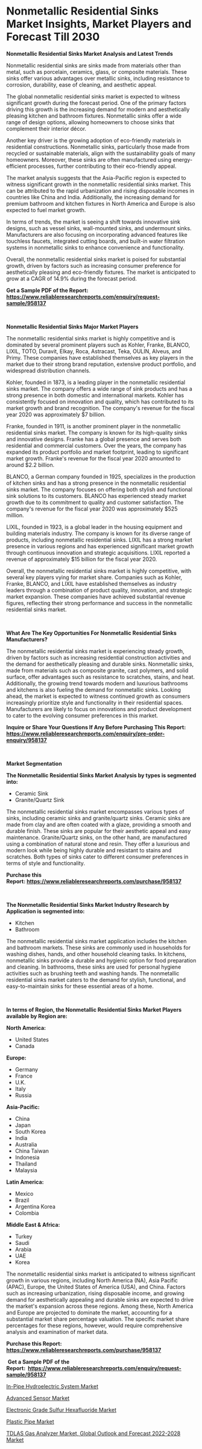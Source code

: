 <p><h1>Nonmetallic Residential Sinks Market Insights, Market Players and Forecast Till 2030</h1></p><p><strong>Nonmetallic Residential Sinks Market Analysis and Latest Trends</strong></p>
<p><p>Nonmetallic residential sinks are sinks made from materials other than metal, such as porcelain, ceramics, glass, or composite materials. These sinks offer various advantages over metallic sinks, including resistance to corrosion, durability, ease of cleaning, and aesthetic appeal.</p><p>The global nonmetallic residential sinks market is expected to witness significant growth during the forecast period. One of the primary factors driving this growth is the increasing demand for modern and aesthetically pleasing kitchen and bathroom fixtures. Nonmetallic sinks offer a wide range of design options, allowing homeowners to choose sinks that complement their interior décor.</p><p>Another key driver is the growing adoption of eco-friendly materials in residential constructions. Nonmetallic sinks, particularly those made from recycled or sustainable materials, align with the sustainability goals of many homeowners. Moreover, these sinks are often manufactured using energy-efficient processes, further contributing to their eco-friendly appeal.</p><p>The market analysis suggests that the Asia-Pacific region is expected to witness significant growth in the nonmetallic residential sinks market. This can be attributed to the rapid urbanization and rising disposable incomes in countries like China and India. Additionally, the increasing demand for premium bathroom and kitchen fixtures in North America and Europe is also expected to fuel market growth.</p><p>In terms of trends, the market is seeing a shift towards innovative sink designs, such as vessel sinks, wall-mounted sinks, and undermount sinks. Manufacturers are also focusing on incorporating advanced features like touchless faucets, integrated cutting boards, and built-in water filtration systems in nonmetallic sinks to enhance convenience and functionality.</p><p>Overall, the nonmetallic residential sinks market is poised for substantial growth, driven by factors such as increasing consumer preference for aesthetically pleasing and eco-friendly fixtures. The market is anticipated to grow at a CAGR of 14.9% during the forecast period.</p></p>
<p><strong>Get a Sample PDF of the Report:&nbsp; <a href="https://www.reliableresearchreports.com/enquiry/request-sample/958137">https://www.reliableresearchreports.com/enquiry/request-sample/958137</a></strong></p>
<p>&nbsp;</p>
<p><strong>Nonmetallic Residential Sinks Major Market Players</strong></p>
<p><p>The nonmetallic residential sinks market is highly competitive and is dominated by several prominent players such as Kohler, Franke, BLANCO, LIXIL, TOTO, Duravit, Elkay, Roca, Astracast, Teka, OULIN, Alveus, and Primy. These companies have established themselves as key players in the market due to their strong brand reputation, extensive product portfolio, and widespread distribution channels.</p><p>Kohler, founded in 1873, is a leading player in the nonmetallic residential sinks market. The company offers a wide range of sink products and has a strong presence in both domestic and international markets. Kohler has consistently focused on innovation and quality, which has contributed to its market growth and brand recognition. The company's revenue for the fiscal year 2020 was approximately $7 billion.</p><p>Franke, founded in 1911, is another prominent player in the nonmetallic residential sinks market. The company is known for its high-quality sinks and innovative designs. Franke has a global presence and serves both residential and commercial customers. Over the years, the company has expanded its product portfolio and market footprint, leading to significant market growth. Franke's revenue for the fiscal year 2020 amounted to around $2.2 billion.</p><p>BLANCO, a German company founded in 1925, specializes in the production of kitchen sinks and has a strong presence in the nonmetallic residential sinks market. The company focuses on offering both stylish and functional sink solutions to its customers. BLANCO has experienced steady market growth due to its commitment to quality and customer satisfaction. The company's revenue for the fiscal year 2020 was approximately $525 million.</p><p>LIXIL, founded in 1923, is a global leader in the housing equipment and building materials industry. The company is known for its diverse range of products, including nonmetallic residential sinks. LIXIL has a strong market presence in various regions and has experienced significant market growth through continuous innovation and strategic acquisitions. LIXIL reported a revenue of approximately $15 billion for the fiscal year 2020.</p><p>Overall, the nonmetallic residential sinks market is highly competitive, with several key players vying for market share. Companies such as Kohler, Franke, BLANCO, and LIXIL have established themselves as industry leaders through a combination of product quality, innovation, and strategic market expansion. These companies have achieved substantial revenue figures, reflecting their strong performance and success in the nonmetallic residential sinks market.</p></p>
<p>&nbsp;</p>
<p><strong>What Are The Key Opportunities For Nonmetallic Residential Sinks Manufacturers?</strong></p>
<p><p>The nonmetallic residential sinks market is experiencing steady growth, driven by factors such as increasing residential construction activities and the demand for aesthetically pleasing and durable sinks. Nonmetallic sinks, made from materials such as composite granite, cast polymers, and solid surface, offer advantages such as resistance to scratches, stains, and heat. Additionally, the growing trend towards modern and luxurious bathrooms and kitchens is also fueling the demand for nonmetallic sinks. Looking ahead, the market is expected to witness continued growth as consumers increasingly prioritize style and functionality in their residential spaces. Manufacturers are likely to focus on innovations and product development to cater to the evolving consumer preferences in this market.</p></p>
<p><strong>Inquire or Share Your Questions If Any Before Purchasing This Report: <a href="https://www.reliableresearchreports.com/enquiry/pre-order-enquiry/958137">https://www.reliableresearchreports.com/enquiry/pre-order-enquiry/958137</a></strong></p>
<p>&nbsp;</p>
<p><strong>Market Segmentation</strong></p>
<p><strong>The Nonmetallic Residential Sinks Market Analysis by types is segmented into:</strong></p>
<p><ul><li>Ceramic Sink</li><li>Granite/Quartz Sink</li></ul></p>
<p><p>The nonmetallic residential sinks market encompasses various types of sinks, including ceramic sinks and granite/quartz sinks. Ceramic sinks are made from clay and are often coated with a glaze, providing a smooth and durable finish. These sinks are popular for their aesthetic appeal and easy maintenance. Granite/Quartz sinks, on the other hand, are manufactured using a combination of natural stone and resin. They offer a luxurious and modern look while being highly durable and resistant to stains and scratches. Both types of sinks cater to different consumer preferences in terms of style and functionality.</p></p>
<p><strong>Purchase this Report:&nbsp;<a href="https://www.reliableresearchreports.com/purchase/958137">https://www.reliableresearchreports.com/purchase/958137</a></strong></p>
<p>&nbsp;</p>
<p><strong>The Nonmetallic Residential Sinks Market Industry Research by Application is segmented into:</strong></p>
<p><ul><li>Kitchen</li><li>Bathroom</li></ul></p>
<p><p>The nonmetallic residential sinks market application includes the kitchen and bathroom markets. These sinks are commonly used in households for washing dishes, hands, and other household cleaning tasks. In kitchens, nonmetallic sinks provide a durable and hygienic option for food preparation and cleaning. In bathrooms, these sinks are used for personal hygiene activities such as brushing teeth and washing hands. The nonmetallic residential sinks market caters to the demand for stylish, functional, and easy-to-maintain sinks for these essential areas of a home.</p></p>
<p>&nbsp;</p>
<p><strong>In terms of Region, the Nonmetallic Residential Sinks Market Players available by Region are:</strong></p>
<p>
    <p> <strong> North America: </strong>
        <ul>
            <li>United States</li>
            <li>Canada</li>
        </ul>
        </p> 
    <p> <strong> Europe: </strong>
        <ul>
            <li>Germany</li>
            <li>France</li>
            <li>U.K.</li>
            <li>Italy</li>
            <li>Russia</li>
        </ul>
        </p> 
    <p> <strong> Asia-Pacific: </strong>
        <ul>
            <li>China</li>
            <li>Japan</li>
            <li>South Korea</li>
            <li>India</li>
            <li>Australia</li>
            <li>China Taiwan</li>
            <li>Indonesia</li>
            <li>Thailand</li>
            <li>Malaysia</li>
        </ul>
        </p> 
    <p> <strong> Latin America: </strong>
        <ul>
            <li>Mexico</li>
            <li>Brazil</li>
            <li>Argentina Korea</li>
            <li>Colombia</li>
        </ul>
        </p> 
    <p> <strong> Middle East & Africa: </strong>
        <ul>
            <li>Turkey</li>
            <li>Saudi</li>
            <li>Arabia</li>
            <li>UAE</li>
            <li>Korea</li>
        </ul>
    </p>
    </p>
<p><p>The nonmetallic residential sinks market is anticipated to witness significant growth in various regions, including North America (NA), Asia Pacific (APAC), Europe, the United States of America (USA), and China. Factors such as increasing urbanization, rising disposable income, and growing demand for aesthetically appealing and durable sinks are expected to drive the market's expansion across these regions. Among these, North America and Europe are projected to dominate the market, accounting for a substantial market share percentage valuation. The specific market share percentages for these regions, however, would require comprehensive analysis and examination of market data.</p></p>
<p><strong>Purchase this Report: <a href="https://www.reliableresearchreports.com/purchase/958137">https://www.reliableresearchreports.com/purchase/958137</a></strong></p>
<p>&nbsp;<strong>Get a Sample PDF of the Report:&nbsp;&nbsp;<a href="https://www.reliableresearchreports.com/enquiry/request-sample/958137">https://www.reliableresearchreports.com/enquiry/request-sample/958137</a></strong></p>
<p><strong></strong></p>
<p><p><a href="https://medium.com/@donaldortega4f/in-pipe-hydroelectric-system-market-size-growth-forecast-2023-2030-350f7f3c26e9">In-Pipe Hydroelectric System Market</a></p><p><a href="https://www.reportprime.com/advanced-sensor-r1944">Advanced Sensor Market</a></p><p><a href="https://github.com/RoccoManning/Market-Research-Report-List-1/blob/main/electronic-grade-sulfur-hexafluoride-market.md">Electronic Grade Sulfur Hexafluoride Market</a></p><p><a href="https://www.linkedin.com/pulse/plastic-pipe-market-insights-players-forecast-till-2030-ilx4c/">Plastic Pipe Market</a></p><p><a href="https://issuu.com/reportprime-2/docs/tdlas-gas-analyzer-market-global-outlook-and-forec?fr=xKAE9_zU1NQ">TDLAS Gas Analyzer Market, Global Outlook and Forecast 2022-2028 Market</a></p></p>